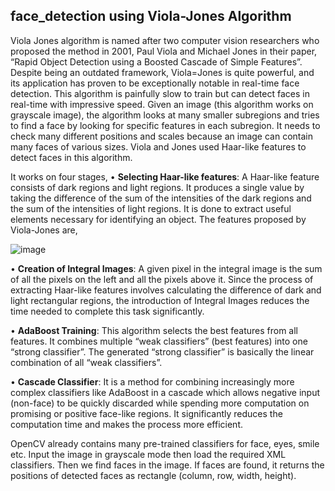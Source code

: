## face_detection using Viola-Jones Algorithm
Viola Jones algorithm is named after two computer vision researchers who proposed the method in 2001, Paul Viola and Michael Jones in their paper, “Rapid Object Detection 
using a Boosted Cascade of Simple Features”. Despite being an outdated framework, Viola=Jones is quite powerful, and its application has proven to be exceptionally notable in real-time face detection. This algorithm is painfully slow to train but can detect faces in real-time with impressive speed. Given an image (this algorithm works on grayscale image), the algorithm looks at many smaller subregions and tries to find a face by looking for specific features in each subregion. It needs to check many different positions and scales because an image can contain many faces of various sizes. Viola and Jones used Haar-like features to detect faces in this algorithm.

It works on four stages,
•	**Selecting Haar-like features**: A Haar-like feature consists of dark regions and light regions. It produces a single value by taking the difference of the sum of the intensities of the dark regions and the sum of the intensities of light regions. It is done to extract useful elements necessary for identifying an object. The features proposed by Viola-Jones are,

![image](https://user-images.githubusercontent.com/84698110/161754460-0fa907f8-7552-41bb-9c00-7ec5601940a8.png)

•	**Creation of Integral Images**: A given pixel in the integral image is the sum of all the pixels on the left and all the pixels above it. Since the process of extracting Haar-like features involves calculating the difference of dark and light rectangular regions, the introduction of Integral Images reduces the time needed to complete this task significantly.

•	**AdaBoost Training**: This algorithm selects the best features from all features. It combines multiple “weak classifiers” (best features) into one “strong classifier”. The generated “strong classifier” is basically the linear combination of all “weak classifiers”.

•	**Cascade Classifier**: It is a method for combining increasingly more complex classifiers like AdaBoost in a cascade which allows negative input (non-face) to be quickly discarded while spending more computation on promising or positive face-like regions. It significantly reduces the computation time and makes the process more efficient.

OpenCV already contains many pre-trained classifiers for face, eyes, smile etc. Input the image in grayscale mode then load the required XML classifiers. Then we find faces in the image. If faces are found, it returns the positions of detected faces as rectangle (column, row, width, height).
